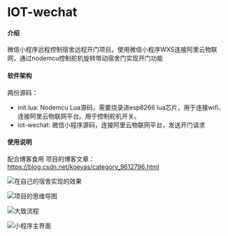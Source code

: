 # IOT-wechat

#### 介绍
微信小程序远程控制宿舍远程开门项目。使用微信小程序WXS连接阿里云物联网，通过nodemcu控制舵机旋转带动宿舍门实现开门功能

#### 软件架构
两份源码：
- init.lua: Nodemcu Lua源码，需要烧录进esp8266 lua芯片，用于连接wifi、连接阿里云物联网平台。用于控制舵机开关。
- iot-wechat: 微信小程序源码，连接阿里云物联网平台，发送开门请求


#### 使用说明

配合博客食用
项目的博客文章：https://blog.csdn.net/koevas/category_9612796.html

![在自己的宿舍实现的效果](https://images.gitee.com/uploads/images/2020/0420/113143_a9f14b7f_7368456.jpeg "TIM截图20200420113132.jpg")

![项目的思维导图](https://images.gitee.com/uploads/images/2020/0420/113354_042bb8c2_7368456.png "项目的思维导图.png")

![大致流程](https://images.gitee.com/uploads/images/2020/0420/113414_20dc5892_7368456.png "未命名文件.png")

![小程序主界面](https://images.gitee.com/uploads/images/2020/0420/113433_4df29db4_7368456.jpeg "小程序主界面.jpg")